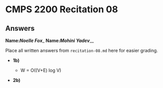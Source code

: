 # CMPS 2200 Recitation 08

## Answers

**Name:**_____Noelle Fox______
**Name:**_____Mohini Yadev_______


Place all written answers from `recitation-08.md` here for easier grading.



- **1b)**
  - W = O((V+E) log V)



- **2b)**

